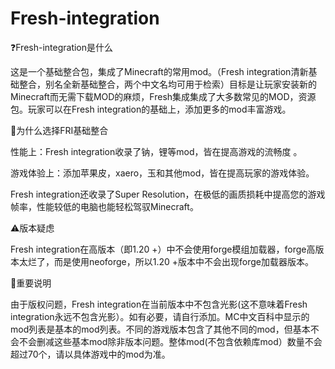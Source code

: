 # Fresh-integration

❓Fresh-integration是什么

这是一个基础整合包，集成了Minecraft的常用mod。（Fresh integration清新基础整合，别名全新基础整合，两个中文名均可用于检索）目标是让玩家安装新的Minecraft而无需下载MOD的麻烦，Fresh集成集成了大多数常见的MOD，资源包。玩家可以在Fresh integration的基础上，添加更多的mod丰富游戏。

🌟为什么选择FRI基础整合

性能上：Fresh integration收录了钠，锂等mod，皆在提高游戏的流畅度 。

游戏体验上：添加苹果皮，xaero，玉和其他mod，皆在提高玩家的游戏体验。

Fresh integration还收录了Super Resolution，在极低的画质损耗中提高您的游戏帧率，性能较低的电脑也能轻松驾驭Minecraft。

⚠️版本疑虑

Fresh integration在高版本（即1.20 +）中不会使用forge模组加载器，forge高版本太烂了，而是使用neoforge，所以1.20 +版本中不会出现forge加载器版本。

📢重要说明

由于版权问题，Fresh integration在当前版本中不包含光影(这不意味着Fresh integration永远不包含光影）。如有必要，请自行添加。MC中文百科中显示的mod列表是基本的mod列表。不同的游戏版本包含了其他不同的mod，但基本不会不会删减这些基本mod除非版本问题。整体mod(不包含依赖库mod）数量不会超过70个，请以具体游戏中的mod为准。
